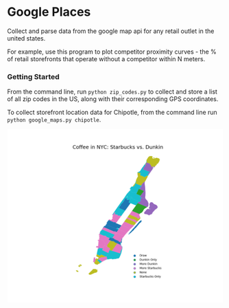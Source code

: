 # Google Places

Collect and parse data from the google map api for any retail outlet in the united states.

For example, use this program to plot competitor proximity curves - the % of retail storefronts that operate without a competitor within N meters.

### Getting Started

From the command line, run `python zip_codes.py` to collect and store a list of all zip codes in the US, along with their corresponding GPS coordinates.

To collect storefront location data for Chipotle, from the command line run `python google_maps.py chipotle`.


![image](https://github.com/BrandonEmmerich/google_maps/blob/master/analysis/zip_code_winners.png)

